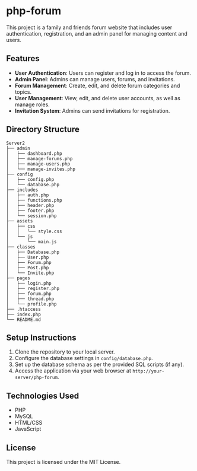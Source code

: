 # php-forum
This project is a family and friends forum website that includes user authentication, registration, and an admin panel for managing content and users.

## Features
- **User Authentication**: Users can register and log in to access the forum.
- **Admin Panel**: Admins can manage users, forums, and invitations.
- **Forum Management**: Create, edit, and delete forum categories and topics.
- **User Management**: View, edit, and delete user accounts, as well as manage roles.
- **Invitation System**: Admins can send invitations for registration.

## Directory Structure
```
Server2
├── admin
│   ├── dashboard.php
│   ├── manage-forums.php
│   ├── manage-users.php
│   └── manage-invites.php
├── config
│   ├── config.php
│   └── database.php
├── includes
│   ├── auth.php
│   ├── functions.php
│   ├── header.php
│   ├── footer.php
│   └── session.php
├── assets
│   ├── css
│   │   └── style.css
│   └── js
│       └── main.js
├── classes
│   ├── Database.php
│   ├── User.php
│   ├── Forum.php
│   ├── Post.php
│   └── Invite.php
├── pages
│   ├── login.php
│   ├── register.php
│   ├── forum.php
│   ├── thread.php
│   └── profile.php
├── .htaccess
├── index.php
└── README.md
```

## Setup Instructions
1. Clone the repository to your local server.
2. Configure the database settings in `config/database.php`.
3. Set up the database schema as per the provided SQL scripts (if any).
4. Access the application via your web browser at `http://your-server/php-forum`.

## Technologies Used
- PHP
- MySQL
- HTML/CSS
- JavaScript

## License
This project is licensed under the MIT License.